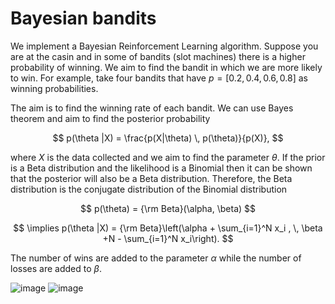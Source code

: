 # Bayesian bandits

We implement a Bayesian Reinforcement Learning algorithm. Suppose you are at the casin and in some of bandits (slot machines) there is a higher probability of winning. We aim to find the bandit in which we are more likely to win. For example, take four bandits that have $p=[0.2, \, 0.4, \, 0.6, \, 0.8]$ as winning probabilities.

The aim is to find the winning rate of each bandit. We can use Bayes theorem and aim to find the posterior probability

$$ p(\theta |X) = \frac{p(X|\theta) \, p(\theta)}{p(X)}, $$

where $X$ is the data collected and we aim to find the parameter $\theta$. If the prior is a Beta distribution and the likelihood is a Binomial then it can be shown that the posterior will also be a Beta distribution. Therefore, the Beta distribution is the conjugate distribution of the Binomial distribution

$$ p(\theta)  = {\rm Beta}(\alpha, \beta) $$

$$ \implies p(\theta |X)   = {\rm Beta}\left(\alpha + \sum_{i=1}^N x_i , \, \beta +N - \sum_{i=1}^N x_i\right). $$

The number of wins are added to the parameter $\alpha$ while the number of losses are added to $\beta$.

![image](https://github.com/alexisdpc/Bayesian_bandits/assets/124795834/065d831b-879e-414d-97a9-0cd0af840777)
![image](https://github.com/alexisdpc/Bayesian_bandits/assets/124795834/7e162af9-f843-4ff6-b4f3-c9d9aa4b3eaf)




